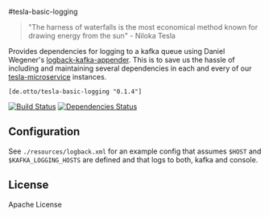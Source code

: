 #tesla-basic-logging

> "The harness of waterfalls is the most economical method known for drawing energy from the sun" - Niloka Tesla

Provides dependencies for logging to a kafka queue using Daniel Wegener's [logback-kafka-appender](https://github.com/danielwegener/logback-kafka-appender). 
This is to save us the hassle of including and maintaining several dependencies in each and every of our [tesla-microservice](https://github.com/otto-de/tesla-microservice) instances.

`[de.otto/tesla-basic-logging "0.1.4"]`

[![Build Status](https://travis-ci.org/otto-de/tesla-kafka-logging.svg)](https://travis-ci.org/otto-de/tesla-kafka-logging)
[![Dependencies Status](http://jarkeeper.com/otto-de/tesla-kafka-logging/status.svg)](http://jarkeeper.com/otto-de/tesla-kafka-logging)

## Configuration

See `./resources/logback.xml` for an example config that assumes `$HOST` and `$KAFKA_LOGGING_HOSTS` are defined and that logs to both, kafka and console. 

## License
Apache License
